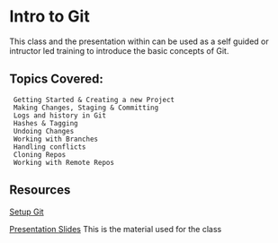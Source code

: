 # Intro to Git

This class and the presentation within can be used as a self guided or intructor led training to introduce the basic concepts of Git.

## Topics Covered:
```
 Getting Started & Creating a new Project
 Making Changes, Staging & Committing
 Logs and history in Git
 Hashes & Tagging
 Undoing Changes
 Working with Branches
 Handling conflicts
 Cloning Repos
 Working with Remote Repos
```

## Resources

[Setup Git](https://goo.gl/Fu5Bz0)

[Presentation Slides](http://tmol.tm.tmcs/git/git.html) 
This is the material used for the class
